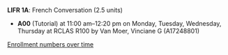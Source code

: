 **LIFR 1A**: French Conversation (2.5 units)

- **A00** (Tutorial) at 11:00 am–12:20 pm on Monday, Tuesday, Wednesday, Thursday at RCLAS R100 by Van Moer, Vinciane G (A17248801)

[Enrollment numbers over time](./LIFR1A.tsv)
